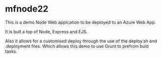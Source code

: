# mfnode22
This is a demo Node Web applcation to be deployed to an Azure Web App.

It is bult a top of Node, Express and EJS.

Also it allows for a customised deploy through the use of the deploy.sh and .deployment files. Which allows this demo to use Grunt to prefrom buld tasks.



